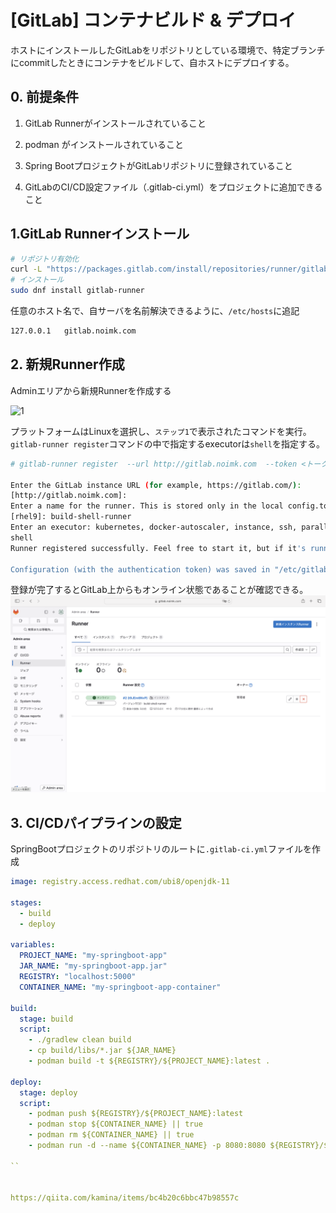 # [GitLab] コンテナビルド & デプロイ
ホストにインストールしたGitLabをリポジトリとしている環境で、特定ブランチにcommitしたときにコンテナをビルドして、自ホストにデプロイする。



## 0. 前提条件
1. GitLab Runnerがインストールされていること

2. podman がインストールされていること
3.  Spring BootプロジェクトがGitLabリポジトリに登録されていること
4.  GitLabのCI/CD設定ファイル（.gitlab-ci.yml）をプロジェクトに追加できること

## 1.GitLab Runnerインストール
```bash
# リポジトリ有効化
curl -L "https://packages.gitlab.com/install/repositories/runner/gitlab-runner/script.rpm.sh" | sudo bash
# インストール
sudo dnf install gitlab-runner
```

任意のホスト名で、自サーバを名前解決できるように、`/etc/hosts`に追記
```bash
127.0.0.1   gitlab.noimk.com
```

## 2. 新規Runner作成
Adminエリアから新規Runnerを作成する

![1](./GitLab_Container/1.png)

プラットフォームはLinuxを選択し、`ステップ1`で表示されたコマンドを実行。`gitlab-runner register`コマンドの中で指定するexecutorは`shell`を指定する。

```bash
# gitlab-runner register  --url http://gitlab.noimk.com  --token <トークン>

Enter the GitLab instance URL (for example, https://gitlab.com/):
[http://gitlab.noimk.com]: 
Enter a name for the runner. This is stored only in the local config.toml file:
[rhel9]: build-shell-runner
Enter an executor: kubernetes, docker-autoscaler, instance, ssh, parallels, docker, docker-windows, docker+machine, custom, shell, virtualbox:
shell
Runner registered successfully. Feel free to start it, but if it's running already the config should be automatically reloaded!
 
Configuration (with the authentication token) was saved in "/etc/gitlab-runner/config.toml"
```

登録が完了するとGitLab上からもオンライン状態であることが確認できる。
![2](./GitLab_Container/2.png)

## 3. CI/CDパイプラインの設定
SpringBootプロジェクトのリポジトリのルートに`.gitlab-ci.yml`ファイルを作成

```yaml
image: registry.access.redhat.com/ubi8/openjdk-11

stages:
  - build
  - deploy

variables:
  PROJECT_NAME: "my-springboot-app"
  JAR_NAME: "my-springboot-app.jar"
  REGISTRY: "localhost:5000"
  CONTAINER_NAME: "my-springboot-app-container"

build:
  stage: build
  script:
    - ./gradlew clean build
    - cp build/libs/*.jar ${JAR_NAME}
    - podman build -t ${REGISTRY}/${PROJECT_NAME}:latest .

deploy:
  stage: deploy
  script:
    - podman push ${REGISTRY}/${PROJECT_NAME}:latest
    - podman stop ${CONTAINER_NAME} || true
    - podman rm ${CONTAINER_NAME} || true
    - podman run -d --name ${CONTAINER_NAME} -p 8080:8080 ${REGISTRY}/${PROJECT_NAME}:latest

``


https://qiita.com/kamina/items/bc4b20c6bbc47b98557c

